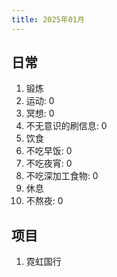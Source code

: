 ```yaml
---
title: 2025年01月
---
```


## 日常
1. 锻炼
  1. 运动: 0
  2. 冥想: 0
  3. 不无意识的刷信息: 0
2. 饮食
  1. 不吃早饭: 0
  2. 不吃夜宵: 0
  3. 不吃深加工食物: 0
3. 休息
  1. 不熬夜: 0

## 项目
1. 霓虹国行